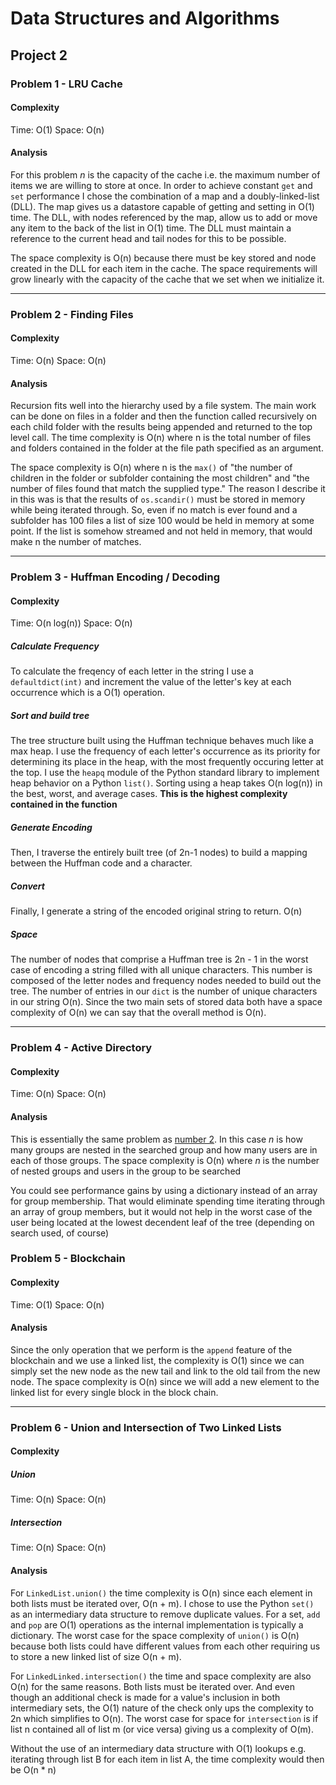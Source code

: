 # Data Structures and Algorithms
## Project 2

### Problem 1 - LRU Cache

#### Complexity

Time: O(1)
Space: O(n)

#### Analysis

For this problem *n* is the capacity of the cache i.e. the maximum number of items we are willing to store at once.  In order to achieve constant `get` and `set` performance I chose the combination of a map and a doubly-linked-list (DLL).  The map gives us a datastore capable of getting and setting in O(1) time.  The DLL, with nodes referenced by the map, allow us to add or move any item to the back of the list in O(1) time.  The DLL must maintain a reference to the current head and tail nodes for this to be possible.

The space complexity is O(n) because there must be key stored and node created in the DLL for each item in the cache.  The space requirements will grow linearly with the capacity of the cache that we set when we initialize it.

------



### Problem 2 - Finding Files

#### Complexity

Time: O(n)
Space: O(n)

#### Analysis

Recursion fits well into the hierarchy used by a file system.  The main work can be done on files in a folder and then the function called recursively on each child folder with the results being appended and returned to the top level call.  The time complexity is O(n) where n is the total number of files and folders contained in the folder at the file path specified as an argument.

The space complexity is O(n) where n is the `max()` of "the number of children in the folder or subfolder containing the most children" and "the number of files found that match the supplied type."  The reason I describe it in this was is that the results of `os.scandir()` must be stored in memory while being iterated through.  So, even if no match is ever found and a subfolder has 100 files a list of size 100 would be held in memory at some point.  If the list is somehow streamed and not held in memory, that would make n the number of matches.

------



### Problem 3 - Huffman Encoding  / Decoding

#### Complexity

Time: O(n log(n))
Space: O(n)

##### Calculate Frequency

To calculate the freqency of each letter in the string I use a `defaultdict(int)` and increment the value of the letter's key at each occurrence which is a O(1) operation.

##### Sort and build tree

The tree structure built using the Huffman technique behaves much like a max heap.  I use the frequency of each letter's occurrence as its priority for determining its place in the heap, with the most frequently occuring letter at the top.  I use the `heapq` module of the Python standard library to implement heap behavior on a Python `list()`.   Sorting using a heap takes O(n log(n)) in the best, worst, and average cases.  **This is the highest complexity contained in the function**

##### Generate Encoding

Then, I traverse the entirely built tree (of 2n-1 nodes) to build a mapping between the Huffman code and a character.

##### Convert

Finally, I generate a string of the encoded original string to return. O(n)

##### Space

The number of nodes that comprise a Huffman tree is 2n - 1 in the worst case of encoding a string filled with all unique characters.  This number is composed of the letter nodes and frequency nodes needed to build out the tree.  The number of entries in our `dict` is the number of unique characters in our string O(n).  Since the two main sets of stored data both have a space complexity of O(n) we can say that the overall method is O(n).

------



### Problem 4 - Active Directory

#### Complexity

Time: O(n)
Space: O(n)

#### Analysis

This is essentially the same problem as [number 2](#problem-4---active-directory). In this case *n* is how many groups are nested in the searched group and how many users are in each of those groups.  The space complexity is O(n) where *n* is the number of nested groups and users in the group to be searched

You could see performance gains by using a dictionary instead of an array for group membership.  That would eliminate spending time iterating through an array of group members, but it would not help in the worst case of the user being located at the lowest decendent leaf of the tree (depending on search used, of course)

### Problem 5 - Blockchain

#### Complexity

Time: O(1)
Space: O(n)

#### Analysis

Since the only operation that we perform is the `append` feature of the blockchain and we use a linked list, the complexity is O(1) since we can simply set the new node as the new tail and link to the old tail from the new node.  The space complexity is O(n) since we will add a new element to the linked list for every single block in the block chain.

------



### Problem 6 - Union and Intersection of Two Linked Lists

#### Complexity

##### Union

Time: O(n)
Space: O(n)

##### Intersection

Time: O(n)
Space: O(n)

#### Analysis

For `LinkedList.union()` the time complexity is O(n) since each element in both lists must be iterated over, O(n + m).  I chose to use the Python `set()` as an intermediary data structure to remove duplicate values.  For a set, `add` and `pop` are O(1) operations as the internal implementation is typically a dictionary.  The worst case for the space complexity of `union()` is O(n) because both lists could have different values from each other requiring us to store a new linked list of size O(n + m).

For `LinkedLinked.intersection()` the time and space complexity are also O(n) for the same reasons.  Both lists must be iterated over.  And even though an additional check is made for a value's inclusion in both intermediary sets, the O(1) nature of the check only ups the complexity to 2n which simplifies to O(n).  The worst case for space for `intersection` is if list n contained all of list m (or vice versa) giving us a complexity of O(m).

Without the use of an intermediary data structure with O(1) lookups e.g. iterating through list B for each item in list A, the time complexity would then be O(n * n)